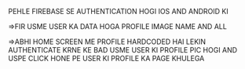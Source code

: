 PEHLE FIREBASE SE AUTHENTICATION HOGI IOS AND ANDROID KI

=>FIR USME USER KA DATA HOGA PROFILE IMAGE NAME AND ALL


=>ABHI HOME SCREEN ME PROFILE HARDCODED HAI LEKIN AUTHENTICATE KRNE KE BAD USME USER KI PROFILE PIC HOGI AND USPE CLICK HONE PE USER KI PROFILE KA PAGE KHULEGA 